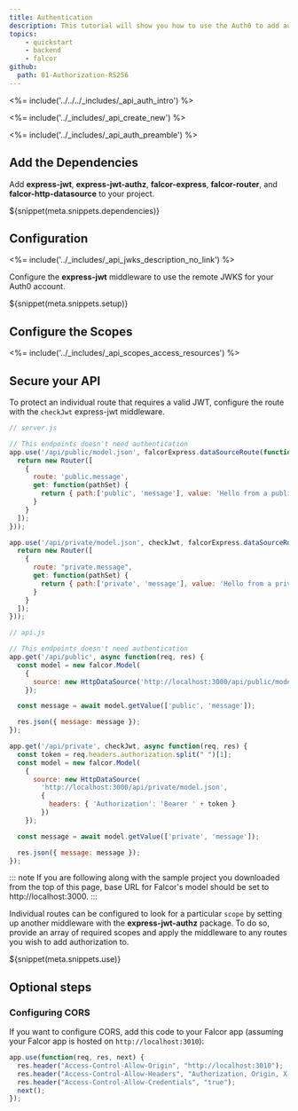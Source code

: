 ```yaml
---
title: Authentication
description: This tutorial will show you how to use the Auth0 to add authorization to your Falcor API.
topics:
    - quickstart
    - backend
    - falcor
github:
  path: 01-Authorization-RS256
---
```


<%= include('../../../_includes/_api_auth_intro') %>

<%= include('../_includes/_api_create_new') %>

<%= include('../_includes/_api_auth_preamble') %>

## Add the Dependencies

Add **express-jwt**, **express-jwt-authz**, **falcor-express**, **falcor-router**, and **falcor-http-datasource** to your project.

${snippet(meta.snippets.dependencies)}

## Configuration

<%= include('../_includes/_api_jwks_description_no_link') %>

Configure the **express-jwt** middleware to use the remote JWKS for your Auth0 account.

${snippet(meta.snippets.setup)}

## Configure the Scopes

<%= include('../_includes/_api_scopes_access_resources') %>

## Secure your API

To protect an individual route that requires a valid JWT, configure the route with the `checkJwt` express-jwt middleware.

```js
// server.js

// This endpoints doesn't need authentication
app.use('/api/public/model.json', falcorExpress.dataSourceRoute(function(req, res) {
  return new Router([
    {
      route: 'public.message',
      get: function(pathSet) {
        return { path:['public', 'message'], value: 'Hello from a public endpoint! You don\'t need to be authenticated to see this.' };
      }
    }
  ]);
}));

app.use('/api/private/model.json', checkJwt, falcorExpress.dataSourceRoute(function(req, res) {
  return new Router([
    {
      route: "private.message",
      get: function(pathSet) {
        return { path:['private', 'message'], value: 'Hello from a private endpoint! You need to be authenticated to see this.' };
      }
    }
  ]);
}));
```

```js
// api.js

// This endpoints doesn't need authentication
app.get('/api/public', async function(req, res) {
  const model = new falcor.Model(
    {
      source: new HttpDataSource('http://localhost:3000/api/public/model.json')
    });

  const message = await model.getValue(['public', 'message']);

  res.json({ message: message });
});

app.get('/api/private', checkJwt, async function(req, res) {
  const token = req.headers.authorization.split(" ")[1];
  const model = new falcor.Model(
    {
      source: new HttpDataSource(
        'http://localhost:3000/api/private/model.json',
        {
          headers: { 'Authorization': 'Bearer ' + token }
        })
    });

  const message = await model.getValue(['private', 'message']);

  res.json({ message: message });
});
```

::: note
If you are following along with the sample project you downloaded from the top of this page, base URL for Falcor's model should be set to http://localhost:3000.
:::

Individual routes can be configured to look for a particular `scope` by setting up another middleware with the **express-jwt-authz** package. To do so, provide an array of required scopes and apply the middleware to any routes you wish to add authorization to.

${snippet(meta.snippets.use)}

## Optional steps

### Configuring CORS

If you want to configure CORS, add this code to your Falcor app (assuming your Falcor app is hosted on `http://localhost:3010`):

```js
app.use(function(req, res, next) {
  res.header("Access-Control-Allow-Origin", "http://localhost:3010");
  res.header("Access-Control-Allow-Headers", "Authorization, Origin, X-Requested-With, Content-Type, Accept");
  res.header("Access-Control-Allow-Credentials", "true");
  next();
});
```
